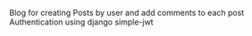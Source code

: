 Blog for creating Posts by user and add comments to each post
Authentication using django simple-jwt 
